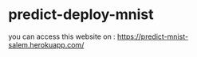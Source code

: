 # predict-deploy-mnist
you can access this website on : 
https://predict-mnist-salem.herokuapp.com/
